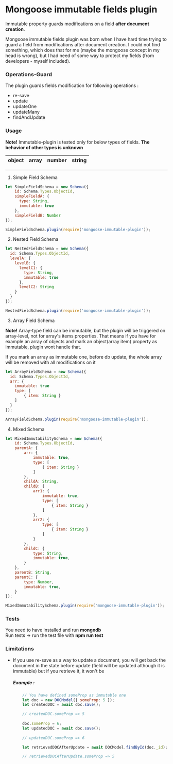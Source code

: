 # Mongoose immutable fields plugin

Immutable property guards modifications on a field **after document creation**.

Mongoose immutable fields plugin was born when I have hard time trying to guard a field from modifications after document creation.
I could not find something, which does that for me (maybe the mongoose concept in my head is wrong), but I had need of some way to 
protect my fields (from developers - myself included).

### Operations-Guard
The plugin guards fields modification for following operations :
* re-save
* update
* updateOne
* updateMany
* findAndUpdate

### Usage

**Note!** Immutable-plugin is tested only for below types of fields. **The behavior of other types is unknown**


| object | array | number | string |
| ------ | :---: | :----: | -----: |

---

1. Simple Field Schema

```javascript
let SimpleFieldSchema = new Schema({
    id: Schema.Types.ObjectId,
    simpleFieldA: {
      type: String,
      immutable: true
    },
    simpleFieldB: Number
});

SimpleFieldSchema.plugin(require('mongoose-immutable-plugin'));
```  

2. Nested Field Schema

```javascript
let NestedFieldSchema = new Schema({
  id: Schema.Types.ObjectId,
  levelA: {
    levelB: {
      levelC1: {
        type: String,
        immutable: true
      },
      levelC2: String
  	}
  }
});

NestedFieldSchema.plugin(require('mongoose-immutable-plugin'));
```

3. Array Field Schema

**Note!**  Array-type field can be immutable, but the plugin will be triggered on array-level, not for array's items properties.
That means if you have for example an array of objects and mark an object(array item) property as immutable, plugin wont handle that. 

If you mark an array as immutable one, before db update, the whole array will be removed with all modifications on it

```javascript
let ArrayFieldSchema = new Schema({
  id: Schema.Types.ObjectId,
  arr: {
    immutable: true
    type: [
    	{ item: String }
    ]
  }
});

ArrayFieldSchema.plugin(require('mongoose-immutable-plugin'));
```

4. Mixed Schema 
```javascript
let MixedImmutabilitySchema = new Schema({
    id: Schema.Types.ObjectId,
    parentA: {
        arr: {
            immutable: true,
            type: [
                { item: String }
            ]
        },
        childA: String,
        childB: {
            arr1: {
                immutable: true,
                type: [
                    { item: String }
                ]
            },
            arr2: {
                type: [
                    { item: String }
                ]
            }
        },
        childC: {
            type: String,
            immutable: true,
        }
    },
    parentB: String,
    parentC: {
        type: Number,
        immutable: true,
    }
});

MixedImmutabilitySchema.plugin(require('mongoose-immutable-plugin'));
```



### Tests
You need to have installed and run **mongodb**  
Run tests -> run the test file with **npm run test**

### Limitations

   * If you use re-save as a way to update a document, you will get back the document in the state before update (field will be updated although it is immutable) but if you retrieve it, it won't be
       
       ##### Example :
       	```javascript  
            // You have defined someProp as immutable one
            let doc = new DOCModel({ someProp: 5 });
            let createdDOC = await doc.save();

            // createdDOC.someProp => 5
            
            doc.someProp = 6;
            let updatedDOC = await doc.save();
            
            // updatedDOC.someProp => 6

            let retrievedDOCAfterUpdate = await DOCModel.findById(doc._id);

            // retrievedDOCAfterUpdate.someProp => 5
        ```
            
